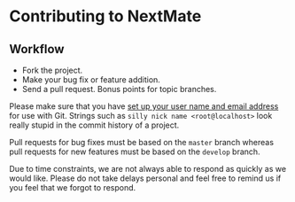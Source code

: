 # Contributing to NextMate

## Workflow

* Fork the project.
* Make your bug fix or feature addition.
* Send a pull request. Bonus points for topic branches.

Please make sure that you have [set up your user name and email address](http://git-scm.com/book/en/v2/Getting-Started-First-Time-Git-Setup) for use with Git. Strings such as `silly nick name <root@localhost>` look really stupid in the commit history of a project.

Pull requests for bug fixes must be based on the `master` branch whereas pull requests for new features must be based on the `develop` branch.

Due to time constraints, we are not always able to respond as quickly as we would like. Please do not take delays personal and feel free to remind us if you feel that we forgot to respond.

